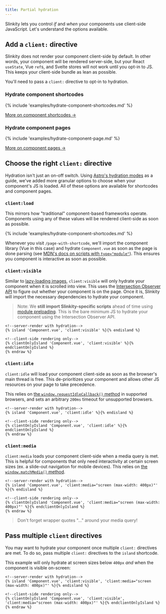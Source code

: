 ```yaml
---
title: Partial hydration
---
```


Slinkity lets you control _if_ and _when_ your components use client-side JavaScript. Let's understand the options available.

## Add a `client:` directive

Slinkity does not render your component client-side by default. In other words, your component will be rendered server-side, but your React `useState`, Vue `ref`s, and Svelte stores will not work until you opt-in to JS. This keeps your client-side bundle as lean as possible.

You'll need to pass a `client:` directive to opt-in to hydration.

### Hydrate component shortcodes

{% include 'examples/hydrate-component-shortcodes.md' %}

[More on component shortcodes →](/docs/component-shortcodes)

### Hydrate component pages

{% include 'examples/hydrate-component-page.md' %}

[More on component pages →](/docs/component-pages-and-layouts)

## Choose the right `client:` directive

Hydration isn't just an on-off switch. Using [Astro's hydration modes](https://docs.astro.build/en/core-concepts/component-hydration/) as a guide, we've added more granular options to choose when your component's JS is loaded. All of these options are available for shortcodes and component pages.

### `client:load`

This mirrors how "traditional" component-based frameworks operate. Components using any of these values will be rendered client-side as soon as possible.

{% include 'examples/hydrate-component-shortcodes.md' %}

Whenever you visit `/page-with-shortcode`, we'll import the component library (Vue in this case) and hydrate `Component.vue` as soon as the page is done parsing (see [MDN's docs on scripts with `type="module"`](https://v8.dev/features/modules#browser)). This ensures you component is interactive as soon as possible.

### `client:visible`

Similar to [lazy-loading images](https://developer.mozilla.org/en-US/docs/Web/Performance/Lazy_loading), `client:visible` will only hydrate your component when it is scrolled into view. This uses the [Intersection Observer API](https://developer.mozilla.org/en-US/docs/Web/API/Intersection_Observer_API) to figure out whether your component is on the page. Once it is, Slinkity will import the necessary dependencies to hydrate your component.

> Note: We **still import Slinkity-specific scripts** ahead of time using [module preloading](https://developer.mozilla.org/en-US/docs/Web/HTML/Link_types/modulepreload). This is the bare minimum JS to hydrate your component using the Intersection Observer API.

```liquid{% raw %}
<!--server-render with hydration-->
{% island 'Component.vue', 'client:visible' %}{% endisland %}

<!--client-side rendering only-->
{% clientOnlyIsland 'Component.vue', 'client:visible' %}{% endclientOnlyIsland %}
{% endraw %}
```

### `client:idle`

`client:idle` will load your component client-side as soon as the browser's main thread is free. This de-prioritizes your component and allows other JS resources on your page to take precedence.

This relies on [the `window.requestIdleCallback()` method](https://developer.mozilla.org/en-US/docs/Web/API/Window/requestIdleCallback) in supported browsers, and sets an arbitrary `200ms` timeout for unsupported browsers.

```liquid{% raw %}
<!--server-render with hydration-->
{% island 'Component.vue', 'client:idle' %}{% endisland %}

<!--client-side rendering only-->
{% clientOnlyIsland 'Component.vue', 'client:idle' %}{% endclientOnlyIsland %}
{% endraw %}
```

### `client:media`

`client:media` loads your component client-side when a media query is met. This is helpful for components that only need interactivity at certain screen sizes (ex. a slide-out navigation for mobile devices). This relies on [the `window.matchMedia()` method](https://developer.mozilla.org/en-US/docs/Web/API/Window/matchMedia).

```liquid{% raw %}
<!--server-render with hydration-->
{% island 'Component.vue', 'client:media="screen (max-width: 400px)"' %}{% endisland %}

<!--client-side rendering only-->
{% clientOnlyIsland 'Component.vue', 'client:media="screen (max-width: 400px)"' %}{% endclientOnlyIsland %}
{% endraw %}
```

> Don't forget wrapper quotes "..." around your media query!

## Pass multiple `client` directives

You may want to hydrate your component once multiple `client:` directives are met. To do so, pass multiple `client:` directives to the `island` shortcode.

This example will only hydrate at screen sizes below `400px` _and_ when the component is visible on-screen:

```liquid{% raw %}
<!--server-render with hydration-->
{% island 'Component.vue', 'client:visible', 'client:media="screen (max-width: 400px)"' %}{% endisland %}

<!--client-side rendering only-->
{% clientOnlyIsland 'Component.vue', 'client:visible', 'client:media="screen (max-width: 400px)"' %}{% endclientOnlyIsland %}
{% endraw %}
```